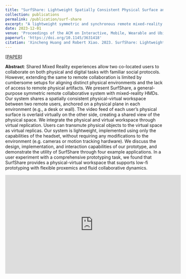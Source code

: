 ```yaml
---
title: "SurfShare: Lightweight Spatially Consistent Physical Surface and Virtual Replica Sharing with Head-mounted Mixed-Reality (to appear)"
collection: publications
permalink: /publication/surf-share
excerpt: "A lightweight symmetric and synchronous remote mixed-reality collaboration system with ad-hoc sketch-based virtual content creation. Paper to appear, so get a preprint [here](/files/SurfShare_Paper.pdf)."
date: 2023-12-01
venue: 'Proceedings of the ACM on Interactive, Mobile, Wearable and Ubiquitous Technologies. Volume 7, Issue 4.'
paperurl: 'https://doi.org/10.1145/3631418'
citation: 'Xincheng Huang and Robert Xiao. 2023. SurfShare: Lightweight Spatially Consistent Physical Surface and Virtual Replica Sharing with Head-mounted Mixed-Reality. <i>Proc. ACM Interact. Mob. Wearable Ubiquitous Technol</i>. 7, 4, Article 162 (December 2023), 24 pages.'
---
```

[[PAPER](/files/3-surfshare.pdf)]

<b>Abstract</b>: Shared Mixed Reality experiences allow two co-located users to collaborate on both physical and digital tasks with familiar social protocols. However, extending the same to remote collaboration is limited by cumbersome setups for aligning distinct physical environments and the lack of access to remote physical artifacts. We present SurfShare, a general-purpose symmetric remote collaborative system with mixed-reality HMDs. Our system shares a spatially consistent physical-virtual workspace between two remote users, anchored on a physical plane in each environment (e.g., a desk or wall). The video feed of each user’s physical surface is overlaid virtually on the other side, creating a shared view of the physical space. We integrate the physical and virtual workspace through virtual replication. Users can transmute physical objects to the virtual space as virtual replicas. Our system is lightweight, implemented using only the capabilities of the headset, without requiring any modifications to the environment (e.g. cameras or motion tracking hardware). We discuss the design, implementation, and interaction capabilities of our prototype, and demonstrate the utility of SurfShare through four example applications. In a user experiment with a comprehensive prototyping task, we found that SurfShare provides a physical-virtual workspace that supports low-fi prototyping with flexible proxemics and fluid collaborative dynamics.

<iframe width="560" height="315" src="https://www.youtube.com/embed/Vz5zF5Sl5LQ" title="YouTube video player" frameborder="0" allow="accelerometer; autoplay; clipboard-write; encrypted-media; gyroscope; picture-in-picture" allowfullscreen></iframe>